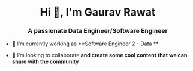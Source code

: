 <h1 align="center">Hi 👋, I'm Gaurav Rawat</h1>
<h3 align="center">A passionate Data Engineer/Software Engineer </h3>

- 🔭 I’m currently working as **Software Engineer 2 - Data **

- 💼 I’m looking to collaborate **and create some cool content that we can share with the community**
